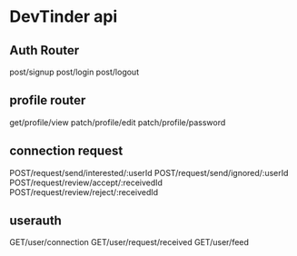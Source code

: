 # DevTinder api

## Auth Router
post/signup
post/login
post/logout

## profile router
get/profile/view
patch/profile/edit
patch/profile/password

## connection request
POST/request/send/interested/:userId
POST/request/send/ignored/:userId
POST/request/review/accept/:receivedId
POST/request/review/reject/:receivedId

## userauth
GET/user/connection
GET/user/request/received
GET/user/feed

 